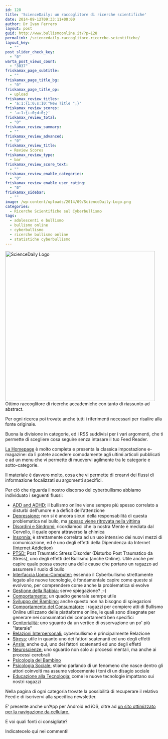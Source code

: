 ```yaml
---
id: 128
title: 'ScienceDaily: un raccoglitore di ricerche scientifiche'
date: 2014-09-12T09:33:11+00:00
author: Dr Ivan Ferrero
layout: post
guid: http://www.bullismoonline.it/?p=128
permalink: /sciencedaily-raccoglitore-ricerche-scientifiche/
layout_key:
  - ""
post_slider_check_key:
  - "0"
warta_post_views_count:
  - "3037"
friskamax_page_subtitle:
  - ""
friskamax_page_title_bg:
  - "0"
friskamax_page_title_op:
  - upload
friskamax_review_titles:
  - 'a:1:{i:0;s:10:"New Title ";}'
friskamax_review_scores:
  - 'a:1:{i:0;d:0;}'
friskamax_review_total:
  - "0"
friskamax_review_summary:
  - ""
friskamax_review_advanced:
  - "0"
friskamax_review_title:
  - Review Scores
friskamax_review_type:
  - bar
friskamax_review_score_text:
  - ""
friskamax_review_enable_categories:
  - "0"
friskamax_review_enable_user_rating:
  - "0"
friskamax_sidebar:
  - ""
image: /wp-content/uploads/2014/09/ScienceDaily-Logo.png
categories:
  - Ricerche Scientifiche sul Cyberbullismo
tags:
  - adolescenti e bullismo
  - bullismo online
  - cyberbullismo
  - ricerche bullismo online
  - statistiche cyberbullismo
---
```

<a href="http://www.bullismoonline.it/wp-content/uploads/2014/09/ScienceDaily-Logo.png"><img class="aligncenter wp-image-132 size-full" src="http://www.bullismoonline.it/wp-content/uploads/2014/09/ScienceDaily-Logo.png" alt="ScienceDaily Logo" width="477" height="477" /></a>Ottimo raccoglitore di ricerche accademiche con tanto di riassunto ad abstract.

Per ogni ricerca poi trovate anche tutti i riferimenti necessari per risalire alla fonte originale.

Buona la divisione in categorie, ed i RSS suddivisi per i vari argomenti, che ti permette di scegliere cosa seguire senza intasare il tuo Feed Reader.

<a title="ScienceDaily" href="http://www.sciencedaily.com/" rel="nofollow">La Homepage</a> è molto completa e presenta la classica impostazione e-magazine: da lì potete accedere comodamente agli ultimi articoli pubblicati e ad un menu che vi permette di muovervi agilmente tra le categorie e sotto-categorie.

Il materiale è davvero molto, cosa che vi permette di crearvi dei flussi di informazione focalizzati su argomenti specifici.

Per ciò che riguarda il nostro discorso del cyberbullismo abbiamo individuato i seguenti flussi:

<ul>
    <li><a title="ADD and ADHD" href="http://www.sciencedaily.com/news/mind_brain/add_and_adhd/" rel="nofollow">ADD and ADHD:</a> il bullismo online viene sempre più spesso correlato a disturbi dell'umore e a deficit dell'attenzione</li>
    <li><a title="Depression" href="http://www.sciencedaily.com/news/mind_brain/depression/" rel="nofollow">Depressione:</a> non si è ancora sicuri della responsabilità di questa problematica nel bullo, ma <a title="Cyberbulllismo e bullismo tradizionale: un po’ di numeri" href="http://www.bullismoonline.it/cyberbulllismo-e-bullismo-tradizionale-mass-media/" rel="nofollow">spesso viene ritrovata nella vittima</a></li>
    <li><a title="Disordini mentali e Sindromi" href="http://www.sciencedaily.com/news/mind_brain/disorders_and_syndromes/" rel="nofollow">Disordini e Sindromi:</a> ricordiamoci che la nostra Mente è mediata dal Cervello, il quale opera attraverso la chimica</li>
    <li><a title="Insonnia" href="http://www.sciencedaily.com/news/mind_brain/insomnia/" rel="nofollow">Insonnia:</a> è strettamente correlata ad un uso intensivo dei nuovi mezzi di comunicazione, ed è uno degli effetti della Dipendenza da Internet (Internet Addiction)</li>
    <li><a title="PTSD" href="http://www.sciencedaily.com/news/mind_brain/ptsd/" rel="nofollow">PTSD:</a> Post Traumatic Stress Disorder (Disturbo Post Traumatico da Stress), uno degli effetti del Bullismo (anche Online). Utile anche per capire quale possa essere una delle cause che portano un ragazzo ad assumere il ruolo di bullo</li>
    <li><a title="Interfaccia Uomo-Computer" href="http://www.sciencedaily.com/news/mind_brain/brain-computer_interfaces/" rel="nofollow">Interfaccia Uomo-Computer:</a> essendo il Cyberbullismo strettamente legato alle nuove tecnologie, è fondamentale capire come queste si evolvono, per comprendere come anche la problematica si evolve</li>
    <li><a title="Gestione della Rabbia" href="http://www.sciencedaily.com/news/mind_brain/anger_management/" rel="nofollow">Gestione della Rabbia:</a> serve spiegazione? ;-)</li>
    <li><a title="Comportamento" href="http://www.sciencedaily.com/news/mind_brain/behavior/" rel="nofollow">Comportamento:</a> un quadro generale semrpe utile</li>
    <li><a title="Sviluppo del Bambino" href="http://www.sciencedaily.com/news/mind_brain/child_development/" rel="nofollow">Sviluppo del Bambino:</a> anche questo non ha bisogno di spiegazioni</li>
    <li><a title="Comportamento del Consumatore" href="http://www.sciencedaily.com/news/mind_brain/consumer_behavior/" rel="nofollow">Comportamento del Consumatore:</a> i ragazzi per compiere atti di Bullismo Online utilizzano delle piattaforme online, le quali sono disegnate per generare nei consumatori dei comportamenti ben specifici</li>
    <li><a title="Genitorialità" href="http://www.sciencedaily.com/news/mind_brain/parenting/" rel="nofollow">Genitorialità:</a> uno sguardo da un vertice di osservazione un po' più "laterale"</li>
    <li><a title="Relazioni Interpersonali" href="http://www.sciencedaily.com/news/mind_brain/relationships/" rel="nofollow">Relazioni Interpersonali:</a> cyberbullismo è principalmente Relazione</li>
    <li><a title="Stress" href="http://www.sciencedaily.com/news/mind_brain/stress/" rel="nofollow">Stress:</a> utile in quanto uno dei fattori scatenanti ed uno degli effetti</li>
    <li><a title="Ansia" href="http://www.sciencedaily.com/news/mind_brain/anxiety/" rel="nofollow">Ansia:</a> anche qui, uno dei fattori scatenanti ed uno degli effetti</li>
    <li><a title="Neuroscienze" href="http://www.sciencedaily.com/news/mind_brain/neuroscience/" rel="nofollow">Neuroscienze:</a> uno sguardo non solo ai processi mentali, ma anche ai processi cerebrali</li>
    <li><a title="Psicologia del Bambino" href="http://www.sciencedaily.com/news/mind_brain/child_psychology/" rel="nofollow">Psicologia del Bambino</a></li>
    <li><a title="Psicologia Sociale" href="http://www.sciencedaily.com/news/mind_brain/social_psychology/" rel="nofollow">Psicologia Sociale:</a> stiamo parlando di un fenomeno che nasce dentro gli attori coinvolti ma assume velocemente i toni di un disagio sociale</li>
    <li><a title="Educazione alla Tecnologia" href="http://www.sciencedaily.com/news/computers_math/educational_technology/" rel="nofollow">Educazione alla Tecnologia:</a> come le nuove tecnologie impattano sui nostri ragazzi</li>
</ul>

Nella pagina di ogni categoria trovate la possibilità di recuperare il relativo Feed e di iscrivervi alla specifica newsletter.

E’ presente anche un’App per Android ed iOS, oltre ad <a title="Mobile ScienceDaily" href="https://www.sciencedaily.com" rel="nofollow">un sito ottimizzato per la navigazione da cellulare.</a>

E voi quali fonti ci consigliate?

Indicatecelo qui nei commenti!